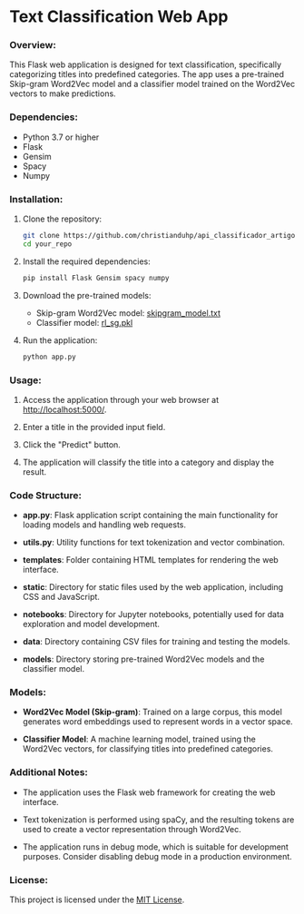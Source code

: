 # Text Classification Web App

### Overview:

This Flask web application is designed for text classification, specifically categorizing titles into predefined categories. The app uses a pre-trained Skip-gram Word2Vec model and a classifier model trained on the Word2Vec vectors to make predictions.

### Dependencies:

- Python 3.7 or higher
- Flask
- Gensim
- Spacy
- Numpy

### Installation:

1. Clone the repository:

   ```bash
   git clone https://github.com/christianduhp/api_classificador_artigo
   cd your_repo
   ```

2. Install the required dependencies:

   ```bash
   pip install Flask Gensim spacy numpy
   ```

3. Download the pre-trained models:

   - Skip-gram Word2Vec model: [skipgram_model.txt](models/skipgram_model.txt)
   - Classifier model: [rl_sg.pkl](models/rl_sg.pkl)

4. Run the application:

   ```bash
   python app.py
   ```

### Usage:

1. Access the application through your web browser at [http://localhost:5000/](http://localhost:5000/).

2. Enter a title in the provided input field.

3. Click the "Predict" button.

4. The application will classify the title into a category and display the result.

### Code Structure:

- **app.py**: Flask application script containing the main functionality for loading models and handling web requests.
- **utils.py**: Utility functions for text tokenization and vector combination.

- **templates**: Folder containing HTML templates for rendering the web interface.

- **static**: Directory for static files used by the web application, including CSS and JavaScript.

- **notebooks**: Directory for Jupyter notebooks, potentially used for data exploration and model development.

- **data**: Directory containing CSV files for training and testing the models.

- **models**: Directory storing pre-trained Word2Vec models and the classifier model.

### Models:

- **Word2Vec Model (Skip-gram)**: Trained on a large corpus, this model generates word embeddings used to represent words in a vector space.

- **Classifier Model**: A machine learning model, trained using the Word2Vec vectors, for classifying titles into predefined categories.

### Additional Notes:

- The application uses the Flask web framework for creating the web interface.
- Text tokenization is performed using spaCy, and the resulting tokens are used to create a vector representation through Word2Vec.

- The application runs in debug mode, which is suitable for development purposes. Consider disabling debug mode in a production environment.

### License:

This project is licensed under the [MIT License](LICENSE).
